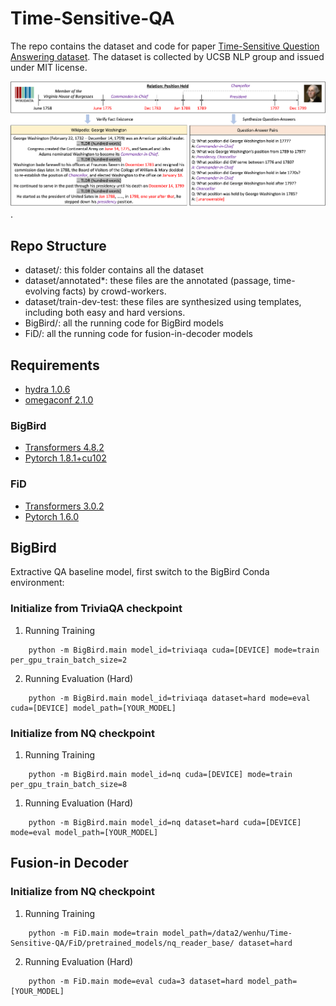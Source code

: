 # Time-Sensitive-QA
The repo contains the dataset and code for paper [Time-Sensitive Question Answering dataset](https://arxiv.org/abs/2108.06314). The dataset is collected by UCSB NLP group and issued under MIT license.

![overview](./intro.png).

## Repo Structure
- dataset/: this folder contains all the dataset
- dataset/annotated*: these files are the annotated (passage, time-evolving facts) by crowd-workers.
- dataset/train-dev-test: these files are synthesized using templates, including both easy and hard versions.
- BigBird/: all the running code for BigBird models
- FiD/: all the running code for fusion-in-decoder models

## Requirements
- [hydra 1.0.6](https://hydra.cc/docs/intro/)
- [omegaconf 2.1.0](https://github.com/omry/omegaconf)
### BigBird
- [Transformers 4.8.2](https://github.com/huggingface/transformers)
- [Pytorch 1.8.1+cu102](https://pytorch.org/)
### FiD
- [Transformers 3.0.2](https://github.com/huggingface/transformers)
- [Pytorch 1.6.0](https://pytorch.org/)

## BigBird

Extractive QA baseline model, first switch to the BigBird Conda environment:

### Initialize from TriviaQA checkpoint
1. Running Training
```
    python -m BigBird.main model_id=triviaqa cuda=[DEVICE] mode=train per_gpu_train_batch_size=2
```

2. Running Evaluation (Hard)
```
    python -m BigBird.main model_id=triviaqa dataset=hard mode=eval cuda=[DEVICE] model_path=[YOUR_MODEL]
```

### Initialize from NQ checkpoint
1. Running Training
```
    python -m BigBird.main model_id=nq cuda=[DEVICE] mode=train per_gpu_train_batch_size=8
```

1. Running Evaluation (Hard)
```
    python -m BigBird.main model_id=nq dataset=hard cuda=[DEVICE] mode=eval model_path=[YOUR_MODEL]
```


## Fusion-in Decoder

### Initialize from NQ checkpoint
1. Running Training
```
    python -m FiD.main mode=train model_path=/data2/wenhu/Time-Sensitive-QA/FiD/pretrained_models/nq_reader_base/ dataset=hard
```

2. Running Evaluation (Hard)
```
    python -m FiD.main mode=eval cuda=3 dataset=hard model_path=[YOUR_MODEL] 
```
